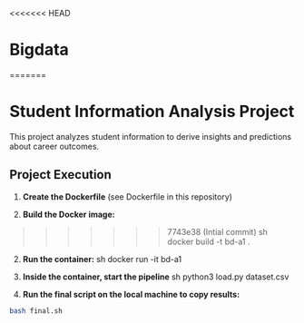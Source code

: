 <<<<<<< HEAD
# Bigdata
=======
# Student Information Analysis Project

This project analyzes student information to derive insights and predictions about career outcomes.

## Project Execution

1. **Create the Dockerfile** (see Dockerfile in this repository)

2. **Build the Docker image:**
>>>>>>> 7743e38 (Intial commit)
>>>>>>>  sh
   docker build -t bd-a1 .
   
2. **Run the container:**
   sh
   docker run -it bd-a1
   
3. **Inside the container, start the pipeline**
   sh
   python3 load.py dataset.csv
   
4.  **Run the final script on the local machine to copy results:**
   ```sh
   bash final.sh
